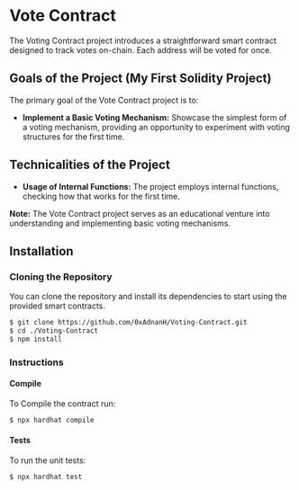 # Vote Contract

The Voting Contract project introduces a straightforward smart contract designed to track votes on-chain. Each address will be voted for once.

## Goals of the Project (My First Solidity Project)

The primary goal of the Vote Contract project is to:

- **Implement a Basic Voting Mechanism:** Showcase the simplest form of a voting mechanism, providing an opportunity to experiment with voting structures for the first time.

## Technicalities of the Project

- **Usage of Internal Functions:** The project employs internal functions, checking how that works for the first time.

**Note:** The Vote Contract project serves as an educational venture into understanding and implementing basic voting mechanisms.

## Installation

### Cloning the Repository

You can clone the repository and install its dependencies to start using the provided smart contracts.

```bash
$ git clone https://github.com/0xAdnanH/Voting-Contract.git
$ cd ./Voting-Contract
$ npm install
```

### Instructions

#### Compile

To Compile the contract run:

```bash
$ npx hardhat compile
```

#### Tests

To run the unit tests:

```bash
$ npx hardhat test
```

